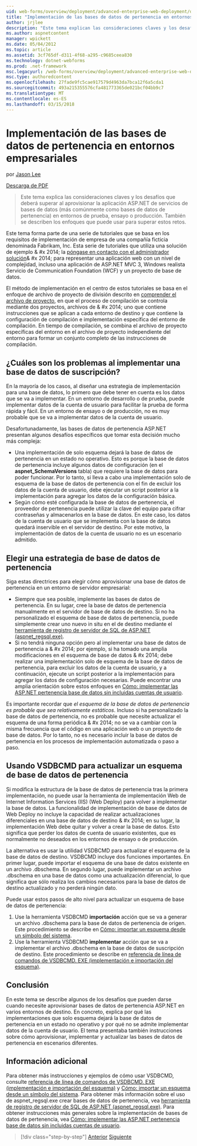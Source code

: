 ```yaml
---
uid: web-forms/overview/deployment/advanced-enterprise-web-deployment/deploying-membership-databases-to-enterprise-environments
title: "Implementación de las bases de datos de pertenencia en entornos empresariales | Documentos de Microsoft"
author: jrjlee
description: "Este tema explican las consideraciones claves y los desafíos que deberá superar al aprovisionar bases de datos de servicios de aplicaciones de ASP.NET (más común..."
ms.author: aspnetcontent
manager: wpickett
ms.date: 05/04/2012
ms.topic: article
ms.assetid: 3cf765df-d311-4f68-a295-c9685ceea830
ms.technology: dotnet-webforms
ms.prod: .net-framework
msc.legacyurl: /web-forms/overview/deployment/advanced-enterprise-web-deployment/deploying-membership-databases-to-enterprise-environments
msc.type: authoredcontent
ms.openlocfilehash: 27fade9fc5cae917579d4963da7bca12f6a5cda1
ms.sourcegitcommit: 493a215355576cfa481773365de021bcf04bb9c7
ms.translationtype: MT
ms.contentlocale: es-ES
ms.lasthandoff: 03/15/2018
---
```

<a name="deploying-membership-databases-to-enterprise-environments"></a>Implementación de las bases de datos de pertenencia en entornos empresariales
====================
por [Jason Lee](https://github.com/jrjlee)

[Descarga de PDF](https://msdnshared.blob.core.windows.net/media/MSDNBlogsFS/prod.evol.blogs.msdn.com/CommunityServer.Blogs.Components.WeblogFiles/00/00/00/63/56/8130.DeployingWebAppsInEnterpriseScenarios.pdf)

> Este tema explica las consideraciones claves y los desafíos que deberá superar al aprovisionar la aplicación ASP.NET de servicios de bases de datos (más comúnmente como bases de datos de pertenencia) en entornos de prueba, ensayo o producción. También se describen los enfoques que puede usar para superar estos retos.


Este tema forma parte de una serie de tutoriales que se basa en los requisitos de implementación de empresa de una compañía ficticia denominada Fabrikam, Inc. Esta serie de tutoriales que utiliza una solución de ejemplo & #x 2014; la [póngase en contacto con el administrador solución](../web-deployment-in-the-enterprise/the-contact-manager-solution.md)& #x 2014; para representar una aplicación web con un nivel de complejidad, incluso una aplicación de ASP.NET MVC 3, Windows realista Servicio de Communication Foundation (WCF) y un proyecto de base de datos.

El método de implementación en el centro de estos tutoriales se basa en el enfoque de archivo de proyecto de división descrito en [comprender el archivo de proyecto](../web-deployment-in-the-enterprise/understanding-the-project-file.md), en que el proceso de compilación se controla mediante dos proyectos, archivos de & #x 2014; uno que contiene instrucciones que se aplican a cada entorno de destino y que contiene la configuración de compilación e implementación específica del entorno de compilación. En tiempo de compilación, se combina el archivo de proyecto específicas del entorno en el archivo de proyecto independiente del entorno para formar un conjunto completo de las instrucciones de compilación.

## <a name="what-are-the-issues-when-you-deploy-a-membership-database"></a>¿Cuáles son los problemas al implementar una base de datos de suscripción?

En la mayoría de los casos, al diseñar una estrategia de implementación para una base de datos, lo primero que debe tener en cuenta es los datos que se va a implementar. En un entorno de desarrollo o de prueba, puede implementar datos de la cuenta de usuario para facilitar la prueba de forma rápida y fácil. En un entorno de ensayo o de producción, no es muy probable que se va a implementar datos de la cuenta de usuario.

Desafortunadamente, las bases de datos de pertenencia ASP.NET presentan algunos desafíos específicos que tomar esta decisión mucho más compleja:

- Una implementación de solo esquema dejará la base de datos de pertenencia en un estado no operativo. Esto es porque la base de datos de pertenencia incluye algunos datos de configuración (en el **aspnet\_SchemaVersions** tabla) que requiere la base de datos para poder funcionar. Por lo tanto, si lleva a cabo una implementación solo de esquema de la base de datos de pertenencia con el fin de excluir los datos de la cuenta de usuario, debe ejecutar un script posterior a la implementación para agregar los datos de la configuración básica.
- Según cómo esté configurada la base de datos de pertenencia, el proveedor de pertenencia puede utilizar la clave del equipo para cifrar contraseñas y almacenarlos en la base de datos. En este caso, los datos de la cuenta de usuario que se implementa con la base de datos quedará inservible en el servidor de destino. Por este motivo, la implementación de datos de la cuenta de usuario no es un escenario admitido.

## <a name="choosing-a-membership-database-strategy"></a>Elegir una estrategia de base de datos de pertenencia

Siga estas directrices para elegir cómo aprovisionar una base de datos de pertenencia en un entorno de servidor empresarial:

- Siempre que sea posible, implemente las bases de datos de pertenencia. En su lugar, cree la base de datos de pertenencia manualmente en el servidor de base de datos de destino. Si no ha personalizado el esquema de base de datos de pertenencia, puede simplemente crear uno nuevo in situ en el de destino mediante el [herramienta de registro de servidor de SQL de ASP.NET (aspnet\_regsql.exe)](https://msdn.microsoft.com/library/ms229862(v=vs.100).aspx).
- Si no tendrá ninguna opción pero al implementar una base de datos de pertenencia a & #x 2014; por ejemplo, si ha tomado una amplia modificaciones en el esquema de base de datos & #x 2014; debe realizar una implementación solo de esquema de la base de datos de pertenencia, para excluir los datos de la cuenta de usuario, y a continuación, ejecute un script posterior a la implementación para agregar los datos de configuración necesarias. Puede encontrar una amplia orientación sobre estos enfoques en [Cómo: implementar las ASP.NET pertenencia base de datos sin incluidas cuentas de usuario](https://msdn.microsoft.com/library/ff361972(v=vs.100).aspx).

Es importante recordar que *el esquema de la base de datos de pertenencia es probable que sea relativamente estáticos*. Incluso si ha personalizado la base de datos de pertenencia, no es probable que necesite actualizar el esquema de una forma periódica & #x 2014; no se va a cambiar con la misma frecuencia que el código en una aplicación web o un proyecto de base de datos. Por lo tanto, no es necesario incluir la base de datos de pertenencia en los procesos de implementación automatizada o paso a paso.

## <a name="using-vsdbcmd-to-update-a-membership-database-schema"></a>Usando VSDBCMD para actualizar un esquema de base de datos de pertenencia

Si modifica la estructura de la base de datos de pertenencia tras la primera implementación, no puede usar la herramienta de implementación Web de Internet Information Services (IIS) (Web Deploy) para volver a implementar la base de datos. La funcionalidad de implementación de base de datos de Web Deploy no incluye la capacidad de realizar actualizaciones diferenciales en una base de datos de destino & #x 2014; en su lugar, la implementación Web debe quitar y volver a crear la base de datos. Esto significa que perder los datos de cuenta de usuario existentes, que es normalmente no deseados en los entornos de ensayo o de producción.

La alternativa es usar la utilidad VSDBCMD para actualizar el esquema de la base de datos de destino. VSDBCMD incluye dos funciones importantes. En primer lugar, puede importar el esquema de una base de datos existente en un archivo .dbschema. En segundo lugar, puede implementar un archivo .dbschema en una base de datos como una actualización diferencial, lo que significa que sólo realiza los cambios necesarios para la base de datos de destino actualizado y no perderá ningún dato.

Puede usar estos pasos de alto nivel para actualizar un esquema de base de datos de pertenencia:

1. Use la herramienta VSDBCMD **importación** acción que se va a generar un archivo .dbschema para la base de datos de pertenencia de origen. Este procedimiento se describe en [Cómo: importar un esquema desde un símbolo del sistema](https://msdn.microsoft.com/library/dd172135.aspx).
2. Use la herramienta VSDBCMD **implementar** acción que se va a implementar el archivo .dbschema en la base de datos de suscripción de destino. Este procedimiento se describe en [referencia de línea de comandos de VSDBCMD. EXE (implementación e importación del esquema)](https://msdn.microsoft.com/library/dd193283.aspx).

## <a name="conclusion"></a>Conclusión

En este tema se describe algunos de los desafíos que pueden darse cuando necesite aprovisionar bases de datos de pertenencia ASP.NET en varios entornos de destino. En concreto, explica por qué las implementaciones que solo esquema dejará la base de datos de pertenencia en un estado no operativo y por qué no se admite implementar datos de la cuenta de usuario. El tema presentaba también instrucciones sobre cómo aprovisionar, implementar y actualizar las bases de datos de pertenencia en escenarios diferentes.

## <a name="further-reading"></a>Información adicional

Para obtener más instrucciones y ejemplos de cómo usar VSDBCMD, consulte [referencia de línea de comandos de VSDBCMD. EXE (implementación e importación del esquema)](https://msdn.microsoft.com/library/dd193283.aspx) y [Cómo: importar un esquema desde un símbolo del sistema](https://msdn.microsoft.com/library/dd172135.aspx). Para obtener más información sobre el uso de aspnet\_regsql.exe crear bases de datos de pertenencia, vea [herramienta de registro de servidor de SQL de ASP.NET (aspnet\_regsql.exe)](https://msdn.microsoft.com/library/ms229862(v=vs.100).aspx). Para obtener instrucciones más generales sobre la implementación de bases de datos de pertenencia, vea [Cómo: implementar las ASP.NET pertenencia base de datos sin incluidas cuentas de usuario](https://msdn.microsoft.com/library/ff361972(v=vs.100).aspx).

>[!div class="step-by-step"]
[Anterior](deploying-database-role-memberships-to-test-environments.md)
[Siguiente](excluding-files-and-folders-from-deployment.md)
